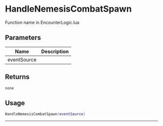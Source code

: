 # HandleNemesisCombatSpawn

Function name in EncounterLogic.lua

## Parameters

| Name        | Description |
| ----------- | ----------- |
| eventSource |             |

## Returns

`none`

## Usage

```lua
HandleNemesisCombatSpawn(eventSource)
```

---

